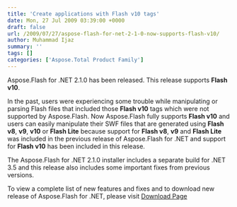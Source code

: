 ```yaml
---
title: 'Create applications with Flash v10 tags'
date: Mon, 27 Jul 2009 03:39:00 +0000
draft: false
url: /2009/07/27/aspose-flash-for-net-2-1-0-now-supports-flash-v10/
author: Muhammad Ijaz
summary: ''
tags: []
categories: ['Aspose.Total Product Family']
---
```


Aspose.Flash for .NET 2.1.0 has been released. This release supports **Flash v10**.

In the past, users were experiencing some trouble while manipulating or parsing Flash files that included those **Flash v10** tags which were not supported by Aspose.Flash. Now Aspose.Flash fully supports **Flash v10** and users can easily manipulate their SWF files that are generated using **Flash v8**, **v9**, **v10** or **Flash Lite** because support for **Flash v8**, **v9** and **Flash Lite** was included in the previous release of Aspose.Flash for .NET and support for **Flash v10** has been included in this release.

The Aspose.Flash for .NET 2.1.0 installer includes a separate build for .NET 3.5 and this release also includes some important fixes from previous versions.

To view a complete list of new features and fixes and to download new release of Aspose.Flash for .NET, please visit [Download Page][1]




[1]: http://www.aspose.com/community/files/51/file-format-components/aspose.flash-for-.net/default.aspx





